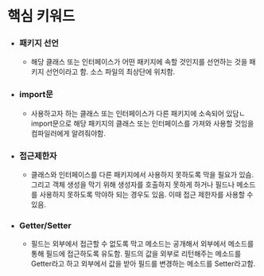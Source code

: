 # 핵심 키워드
- ### 패키지 선언
  - 해당 클래스 또는 인터페이스가 어떤 패키지에 속할 것인지를 선언하는 것을 패키지 선언이라고 함. 소스 파일의 최상단에 위치함.
- ### import문
  - 사용하고자 하는 클래스 또는 인터페이스가 다른 패키지에 소속되어 있담ㄴ import문으로 해당 패키지의 클래스 또는 인터페이스를 가져와 사용할 것임을 컴파일러에게 알려줘야함.
- ### 접근제한자
  - 클래스와 인터페이스를 다른 패키지에서 사용하지 못하도록 막을 필요가 있슴. 그리고 객체 생성을 막기 위해 생성자를 호출하지 못하게 하거나 필드나 메소드를 사용하지 못하도록 막야하 되는 경우도 있음. 이때 접근 제한자를 사용할 수 있음.
- ### Getter/Setter
  - 필드는 외부에서 접근할 수 없도록 막고 메소드는 공개해서 외부에서 메소드를 통해 필드에 접근하도록 유도함. 필드의 값을 외부로 리턴해주는 메소드를 Getter라고 하고 외부에서 값을 받아 필드를 변경하는 메소드를 Setter라고함.
